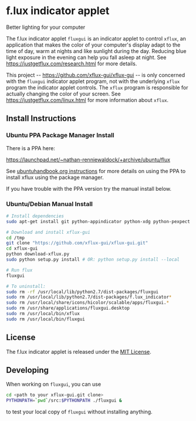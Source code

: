 f.lux indicator applet
======================
Better lighting for your computer

The f.lux indicator applet `fluxgui` is an indicator applet to control
`xflux`, an application that makes the color of your computer's
display adapt to the time of day, warm at nights and like sunlight
during the day. Reducing blue light exposure in the evening can help
you fall asleep at night. See https://justgetflux.com/research.html
for more details.

This project -- https://github.com/xflux-gui/xflux-gui -- is only
concerned with the `fluxgui` indicator applet program, not with the
underlying `xflux` program the indicator applet controls. The `xflux`
program is responsible for actually changing the color of your
screen. See https://justgetflux.com/linux.html for more information
about `xflux`.

Install Instructions
--------------------

### Ubuntu PPA Package Manager Install

There is a PPA here:

https://launchpad.net/~nathan-renniewaldock/+archive/ubuntu/flux

See [ubuntuhandbook.org instructions](http://ubuntuhandbook.org/index.php/2016/03/install-f-lux-in-ubuntu-16-04/) for more details on using the PPA to install xflux using the package manager.

If you have trouble with the PPA version try the manual install below.

### Ubuntu/Debian Manual Install

```bash
# Install dependencies
sudo apt-get install git python-appindicator python-xdg python-pexpect python-gconf python-gtk2 python-glade2 libxxf86vm1

# Download and install xflux-gui
cd /tmp
git clone "https://github.com/xflux-gui/xflux-gui.git"
cd xflux-gui
python download-xflux.py
sudo python setup.py install # OR: python setup.py install --local

# Run flux
fluxgui

# To uninstall:
sudo rm -rf /usr/local/lib/python2.7/dist-packages/fluxgui
sudo rm /usr/local/lib/python2.7/dist-packages/f.lux_indicator*
sudo rm /usr/local/share/icons/hicolor/scalable/apps/fluxgui.*
sudo rm /usr/share/applications/fluxgui.desktop
sudo rm /usr/local/bin/xflux
sudo rm /usr/local/bin/fluxgui
```

License
-------

The f.lux indicator applet is released under the [MIT License](https://github.com/xflux-gui/xflux-gui/blob/master/LICENSE).

Developing
----------

When working on `fluxgui`, you can use
```bash
cd <path to your xflux-gui.git clone>
PYTHONPATH=`pwd`/src:$PYTHONPATH ./fluxgui &
```
to test your local copy of `fluxgui` without installing anything.
